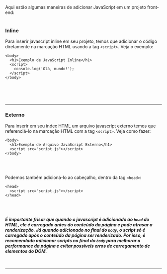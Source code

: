 Aqui estão algumas maneiras de adicionar JavaScript em um projeto front-end:
<br><br>

### Inline
Para inserir javascript inline em seu projeto, temos que adicionar o código diretamente na marcação HTML usando a tag ``<script>``. Veja o exemplo:

```
<body>
  <h1>Exemplo de JavaScript Inline</h1>
  <script>
    console.log('Olá, mundo!');
  </script>
</body>
```
<br><br><br><hr>

### Externo
Para inserir em seu index HTML um arquivo javascript externo temos que referenciá-lo na marcação HTML com a tag ``<script>``. Veja como fazer:

```
<body>
  <h1>Exemplo de Arquivo JavaScript Externo</h1>
  <script src="script.js"></script>
</body>
```
<br><br>

Podemos também adicioná-lo ao cabeçalho, dentro da tag ``<head>``:

```
<head>
  <script src="script.js"></script>
</head>
```
<br><br>

**_É importante frisar que quando o javascript é adicionado ao `head` do HTML, ele é carregado antes do conteúdo da página e pode atrasar a renderização. Já quando adicionado no final do `body`, o script só é carregado após o conteúdo da página ser renderizado. Por isso, é recomendado adicionar scripts no final do `body` para melhorar a performance da página e evitar possíveis erros de carregamento de elementos do DOM._**
<br><br><br><hr>

